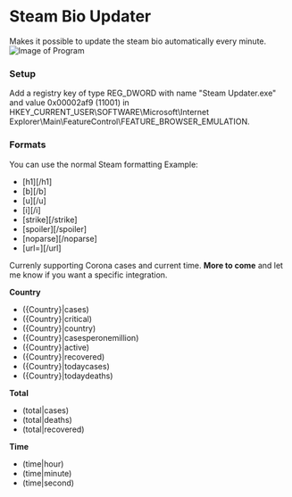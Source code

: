 # Steam Bio Updater

Makes it possible to update the steam bio automatically every minute.
![Image of Program](https://o11.dev/steamupdaterimage.PNG)

### Setup
Add a registry key of type REG_DWORD with name "Steam Updater.exe" and value 0x00002af9 (11001) in HKEY_CURRENT_USER\SOFTWARE\Microsoft\Internet Explorer\Main\FeatureControl\FEATURE_BROWSER_EMULATION.


### Formats
You can use the normal Steam formatting
Example: 
* [h1][/h1]
* [b][/b]
* [u][/u]
* [i][/i]
* [strike][/strike]
* [spoiler][/spoiler]
* [noparse][/noparse]
* [url=][/url]

Currenly supporting Corona cases and current time. **More to come** and let me know if you want a specific integration.

**Country**
* ({Country}|cases)
* ({Country}|critical)
* ({Country}|country)
* ({Country}|casesperonemillion)
* ({Country}|active)
* ({Country}|recovered)
* ({Country}|todaycases)
* ({Country}|todaydeaths)

**Total**
* (total|cases)
* (total|deaths)
* (total|recovered)

**Time**
* (time|hour)
* (time|minute)
* (time|second)
